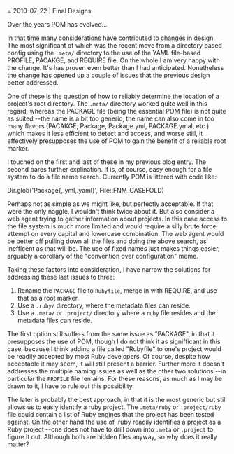 = 2010-07-22 | Final Designs

Over the years POM has evolved...

In that time many considerations have contributed to changes in design.
The most significant of which was the recent move from a directory
based config using the `.meta/` directory to the use of the YAML file-based
PROFILE, PACAKGE, and REQUIRE file. On the whole I am very happy with the
change. It's has proven even better than I had anticipated. Nonetheless
the change has opened up a couple of issues that the previous design 
better addressed.

One of these is the question of how to reliably determine the location
of a project's root directory. The `.meta/` directory worked quite well
in this regard, whereas the PACKAGE file (being the essential POM file)
is not quite as suited --the name is a bit too generic, the name can also
come in too many flavors (PACAKGE, Package, Package.yml, PACKAGE.ymal, etc.)
which makes it less efficient to detect and access, and worse still, it
effectively presupposes the use of POM to gain the benefit of a reliable
root marker.

I touched on the first and last of these in my previous blog entry. The second
bares further explination. It is, of course, easy enough for a file system
to do a file name search. Currently POM is littered with code like:

  Dir.glob('Package{,.yml,.yaml}', File::FNM_CASEFOLD)

Perhaps not as simple as we might like, but perfectly acceptable. If that were
the only naggle, I wouldn't think twice about it. But also consider a web
agent trying to gather information about projects. In this case
access to the file system is much more limited and would require a silly
brute force attempt on every capital and lowercase combination. The web agent
would be better off pulling down all the files and doing the above search, as
inefficent as that will be. The use of fixed names just makes things easier,
arguably a corollary of the "convention over configuration" meme.

Taking these factors into consideration, I have narrow the solutions for
addressing these last issues to three:

1. Rename the `PACKAGE` file to `Rubyfile`, merge in with REQUIRE, and use that as a root marker.
2. Use a `.ruby/` directory, where the metadata files can reside.
3. Use a `.meta/` or `.project/` directory where a `ruby` file resides and the metadata files can reside.

The first option still suffers from the same issue as "PACKAGE", in that it
presupposes the use of POM, though I do not think it as signifficant in this
case, because I think adding a file called "Rubyfile" to one's project
would be readily accepted by most Ruby developers. Of course, despite how
acceptable it may seem, it will still present a barrier. Further more it 
doesn't addresses the multiple naming issues as well as the other two
solutions --in particular the `PROFILE` file remains. For these reasons,
as much as I may be drawn to it, I have to rule out this possibility.

The later is probably the best approach, in that it is the most generic
but still allows us to easiy identify a ruby project. The `.meta/ruby` or
`.project/ruby` file could contain a list of Ruby engines that the project
has been tested against. On the other hand the use of .ruby readily identifies
a project as a Ruby project --one does not have to drill down into `.meta`
or `.project` to figure it out. Although both are hidden files anyway, so why
does it really matter?




